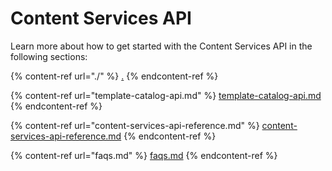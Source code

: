# Content Services API

Learn more about how to get started with the Content Services API in the following sections:

{% content-ref url="./" %}
[.](./)
{% endcontent-ref %}

{% content-ref url="template-catalog-api.md" %}
[template-catalog-api.md](template-catalog-api.md)
{% endcontent-ref %}

{% content-ref url="content-services-api-reference.md" %}
[content-services-api-reference.md](content-services-api-reference.md)
{% endcontent-ref %}

{% content-ref url="faqs.md" %}
[faqs.md](faqs.md)
{% endcontent-ref %}
